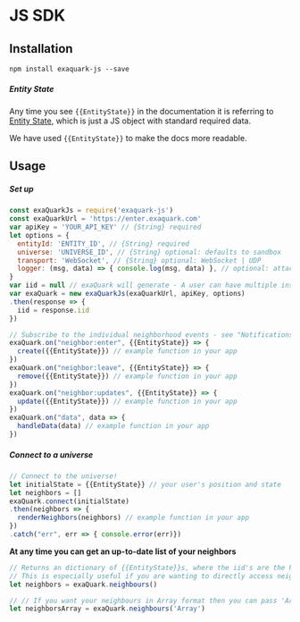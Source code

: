 # JS SDK

## Installation

```
npm install exaquark-js --save
```

##### Entity State

Any time you see `{{EntityState}}` in the documentation it is referring to [Entity State](/developers/entity-state.html), which is just a JS object with standard required data.

We have used `{{EntityState}}` to make the docs more readable.

## Usage

##### Set up

```javascript
const exaQuarkJs = require('exaquark-js')
const exaQuarkUrl = 'https://enter.exaquark.com'
var apiKey = 'YOUR_API_KEY' // {String} required
let options = {
  entityId: 'ENTITY_ID', // {String} required
  universe: 'UNIVERSE_ID', // {String} optional: defaults to sandbox
  transport: 'WebSocket', // {String} optional: WebSocket | UDP
  logger: (msg, data) => { console.log(msg, data) }, // optional: attach your own logger
}
var iid = null // exaQuark will generate - A user can have multiple instance ID's (eg, one for their phone, one for their AR glasses)
var exaQuark = new exaQuarkJs(exaQuarkUrl, apiKey, options)
.then(response => {
  iid = response.iid
})

// Subscribe to the individual neighborhood events - see "Notifications from exaQuark" below
exaQuark.on("neighbor:enter", {{EntityState}} => {
  create({{EntityState}}) // example function in your app
})
exaQuark.on("neighbor:leave", {{EntityState}} => {
  remove({{EntityState}}) // example function in your app
})
exaQuark.on("neighbor:updates", {{EntityState}} => {
  update({{EntityState}}) // example function in your app
})
exaQuark.on("data", data => {
  handleData(data) // example function in your app
})
```

##### Connect to a universe

```javascript
// Connect to the universe!
let initialState = {{EntityState}} // your user's position and state
let neighbors = []
exaQuark.connect(initialState)
.then(neighbors => {
  renderNeighbors(neighbors) // example function in your app
})
.catch("err", err => { console.error(err)})
```

**At any time you can get an up-to-date list of your neighbors**

```javascript
// Returns an dictionary of {{EntityState}}s, where the iid's are the keys
// This is especially useful if you are wanting to directly access neighbors.
let neighbors = exaQuark.neighbours()

// // If you want your neighbours in Array format then you can pass 'Array'. eg:
let neighborsArray = exaQuark.neighbours('Array')
```



